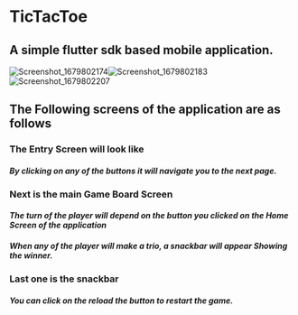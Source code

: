 # TicTacToe
## A simple flutter sdk based mobile application.
![Screenshot_1679802174](https://user-images.githubusercontent.com/97942353/227754227-bc405f00-acad-4012-b013-3e61f79f82b0.png)![Screenshot_1679802183](https://user-images.githubusercontent.com/97942353/227754287-084685de-0893-49e3-8188-857d6d68aa2f.png)![Screenshot_1679802207](https://user-images.githubusercontent.com/97942353/227754349-d26e3765-37fa-4202-ad34-f51af69816b7.png)
## The Following screens of the application are as follows
### **The Entry Screen will look like**
#### _By clicking on any of the buttons it will navigate you to the next page._
### **Next is the main Game Board Screen**
#### _The turn of the player will depend on the button you clicked on the Home Screen of the application_
#### _When any of the player will make a trio, a snackbar will appear Showing the winner._
### **Last one is the snackbar**
#### _You can click on the reload the button to restart the game._
